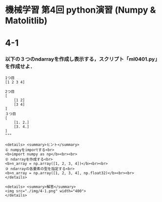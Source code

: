 # 機械学習 第4回 python演習 (Numpy & Matolitlib)

# 4-1
### 以下の３つのndarrayを作成し表示する，スクリプト「ml0401.py」を作成せよ．
```
1つ目
[1 2 3 4]

2つ目
[
    [1 2]
    [3 4]
]
３つ目
[
    [1. 2.]
    [3. 4.]
]
"""

<details> <summary>ヒント</summary>
① numpyをimportする<br>
<b>import numpy as np</b><br><br>
② ndarrayを作成する<br>
<b>n_array = np.array([1, 2, 3, 4])</b><br><br>
③ ndarrayの各要素の型を指定する<br>
<b>n_array = np.array([1, 2, 3, 4], np.float32)</b><br><br>
</details>

<details> <summary>解答</summary>
<img src="./img/4-1.png" width="400">
</details>

